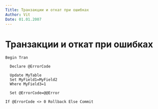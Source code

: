 ```yaml
---
Title: Транзакции и откат при ошибках
Author: Vit
Date: 01.01.2007
---
```



Транзакции и откат при ошибках
==============================

    Begin Tran
     
      Declare @ErrorCode  
     
      Update MyTable
      Set MyField1=MyField2
      Where MyField3=1
     
      Set @ErrorCode=@@Error
     
    If @ErrorCode <> 0 Rollback Else Commit
